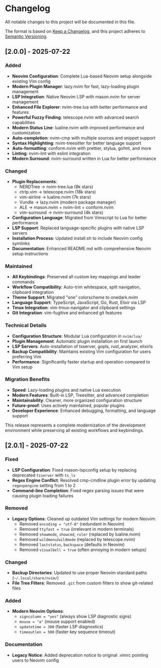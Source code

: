 # Changelog

All notable changes to this project will be documented in this file.

The format is based on [Keep a Changelog](https://keepachangelog.com/en/1.0.0/),
and this project adheres to [Semantic Versioning](https://semver.org/spec/v2.0.0.html).

## [2.0.0] - 2025-07-22

### Added
- **Neovim Configuration**: Complete Lua-based Neovim setup alongside existing Vim config
- **Modern Plugin Manager**: lazy.nvim for fast, lazy-loading plugin management
- **LSP Integration**: Native Neovim LSP with mason.nvim for server management
- **Enhanced File Explorer**: nvim-tree.lua with better performance and features
- **Powerful Fuzzy Finding**: telescope.nvim with advanced search capabilities
- **Modern Status Line**: lualine.nvim with improved performance and customization
- **Auto-completion**: nvim-cmp with multiple sources and snippet support
- **Syntax Highlighting**: nvim-treesitter for better language support
- **Auto-formatting**: conform.nvim with prettier, stylua, gofmt, and more
- **Linting**: nvim-lint with eslint integration
- **Modern Surround**: nvim-surround written in Lua for better performance

### Changed
- **Plugin Replacements**: 
  - NERDTree → nvim-tree.lua (8k stars)
  - ctrlp.vim → telescope.nvim (18k stars)
  - vim-airline → lualine.nvim (7k stars)
  - Vundle → lazy.nvim (modern package manager)
  - ALE → mason.nvim + nvim-lint + conform.nvim
  - vim-surround → nvim-surround (4k stars)
- **Configuration Language**: Migrated from Vimscript to Lua for better performance
- **LSP Support**: Replaced language-specific plugins with native LSP servers
- **Installation Process**: Updated install.sh to include Neovim config symlinks
- **Documentation**: Enhanced README.md with comprehensive Neovim setup instructions

### Maintained
- **All Keybindings**: Preserved all custom key mappings and leader commands
- **Workflow Compatibility**: Auto-trim whitespace, split navigation, clipboard integration
- **Theme Support**: Migrated "one" colorscheme to onedark.nvim
- **Language Support**: TypeScript, JavaScript, Go, Rust, Elixir via LSP
- **Tmux Integration**: vim-tmux-navigator and clipboard settings
- **Git Integration**: vim-fugitive and enhanced git features

### Technical Details
- **Configuration Structure**: Modular Lua configuration in `nvim/lua/`
- **Plugin Management**: Automatic plugin installation on first launch
- **LSP Servers**: Auto-installation of tsserver, gopls, rust_analyzer, elixirls
- **Backup Compatibility**: Maintains existing Vim configuration for users preferring Vim
- **Performance**: Significantly faster startup and operation compared to Vim setup

### Migration Benefits
- **Speed**: Lazy-loading plugins and native Lua execution
- **Modern Features**: Built-in LSP, Treesitter, and advanced completion
- **Maintainability**: Cleaner, more organized configuration structure  
- **Future-proof**: Uses actively maintained, popular plugins
- **Developer Experience**: Enhanced debugging, formatting, and language support

This release represents a complete modernization of the development environment while preserving all existing workflows and keybindings.

## [2.0.1] - 2025-07-22

### Fixed
- **LSP Configuration**: Fixed mason-lspconfig setup by replacing deprecated `tsserver` with `ts_ls` 
- **Regex Engine Conflict**: Resolved cmp-cmdline plugin error by updating `regexpengine` setting from 1 to 2
- **Command-line Completion**: Fixed regex parsing issues that were causing plugin loading failures

### Removed
- **Legacy Options**: Cleaned up outdated Vim settings for modern Neovim:
  - Removed `encoding = "utf-8"` (redundant in Neovim)
  - Removed `ttyfast = true` (irrelevant in modern terminals)
  - Removed `showmode`, `showcmd`, `ruler` (replaced by lualine.nvim)
  - Removed `wildmenu`/`wildmode` (replaced by telescope.nvim)
  - Removed `laststatus`, `backspace` (defaults in Neovim)
  - Removed `visualbell = true` (often annoying in modern setups)

### Changed
- **Backup Directories**: Updated to use proper Neovim standard paths (`~/.local/share/nvim/`)
- **File Tree Filters**: Removed `.git` from custom filters to show git-related files

### Added
- **Modern Neovim Options**: 
  - `signcolumn = "yes"` (always show LSP diagnostic signs)
  - `mouse = "a"` (mouse support enabled)
  - `updatetime = 300` (faster LSP diagnostics)
  - `timeoutlen = 500` (faster key sequence timeout)

### Documentation
- **Legacy Notice**: Added deprecation notice to original .vimrc pointing users to Neovim config